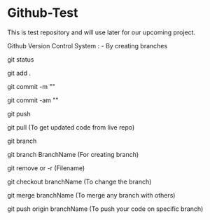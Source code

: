 # Github-Test

This is test repository and will use later for our upcoming project.

Github Version Control System :
    - By creating branches


git status

git add .

git commit -m ""

git commit -am ""

git push

git pull (To get updated code from live repo)

git branch

git branch BranchName (For creating branch)

git remove or -r (Filename)

git checkout branchName (To change the branch)

git merge branchName (To merge any branch with others)

git push origin branchName (To push your code on specific branch)

